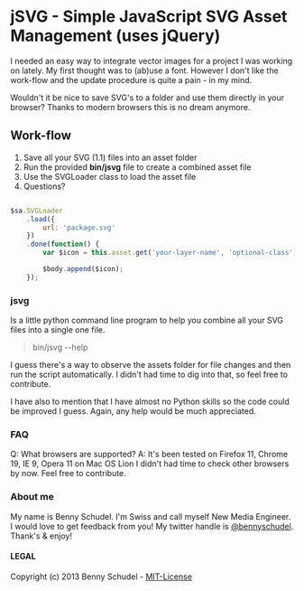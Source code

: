 # jSVG - Simple JavaScript SVG Asset Management (uses jQuery)

I needed an easy way to integrate vector images for a project I was working on lately. My first thought was to (ab)use a font. However I don't like the work-flow and the update procedure is quite a pain - in my mind.

Wouldn't it be nice to save SVG's to a folder and use them directly in your browser? Thanks to modern browsers this is no dream anymore.

## Work-flow

1. Save all your SVG (1.1) files into an asset folder
2. Run the provided **bin/jsvg** file to create a combined asset file
3. Use the SVGLoader class to load the asset file
4. Questions?

```javascript

$sa.SVGLoader
    .load({
        url: 'package.svg'
    })
    .done(function() {
        var $icon = this.asset.get('your-layer-name', 'optional-class');

        $body.append($icon);
    });

```

### jsvg
Is a little python command line program to help you combine all your SVG files into a single one file.

> bin/jsvg --help

I guess there's a way to observe the assets folder for file changes and then run the script automatically. I didn't had time to dig into that, so feel free to contribute.

I have also to mention that I have almost no Python skills so the code could be improved I guess. Again, any help would be much appreciated.

### FAQ
Q: What browsers are supported?
A: It's been tested on Firefox 11, Chrome 19, IE 9, Opera 11 on Mac OS Lion
   I didn't had time to check other browsers by now. Feel free to contribute.

### About me
My name is Benny Schudel. I'm Swiss and call myself New Media Engineer.
I would love to get feedback from you! My twitter handle is [@bennyschudel](http://twitter.com/bennyschudel). Thank's & enjoy!

#### LEGAL
Copyright (c) 2013 Benny Schudel - [MIT-License](https://raw.github.com/bennyschudel/jsvg/master/LICENSE)